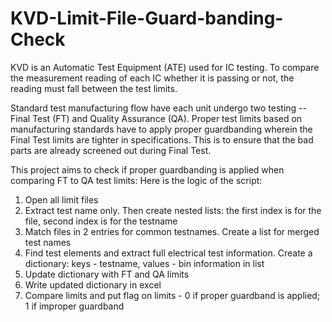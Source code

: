 # KVD-Limit-File-Guard-banding-Check
KVD is an Automatic Test Equipment (ATE) used for IC testing. To compare the measurement reading of each IC whether it is passing or not, the reading must fall between the test limits.

Standard test manufacturing flow have each unit undergo two testing -- Final Test (FT) and Quality Assurance (QA). 
Proper test limits based on manufacturing standards have to apply proper guardbanding wherein the Final Test limits are tighter in specifications. This is to ensure that the bad parts are already screened out during Final Test. 

This project aims to check if proper guardbanding is applied when comparing FT to QA test limits:
Here is the logic of the script:
1. Open all limit files
2. Extract test name only. Then create nested lists: the first index is for the file, second index is for the testname
3. Match files in 2 entries for common testnames. Create a list for merged test names
4. Find test elements and extract full electrical test information. Create a dictionary: keys - testname, values - bin information in list
5. Update dictionary with FT and QA limits
6. Write updated dictionary in excel
7. Compare limits and put flag on limits - 0 if proper guardband is applied; 1 if improper guardband
